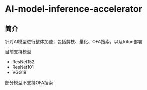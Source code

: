 # AI-model-inference-accelerator
## 简介
针对AI模型进行整体加速，包括剪枝、量化、OFA搜索，以及triton部署

目前支持模型

- ResNet152
- ResNet101
- VGG19

部分模型不支持OFA搜索

